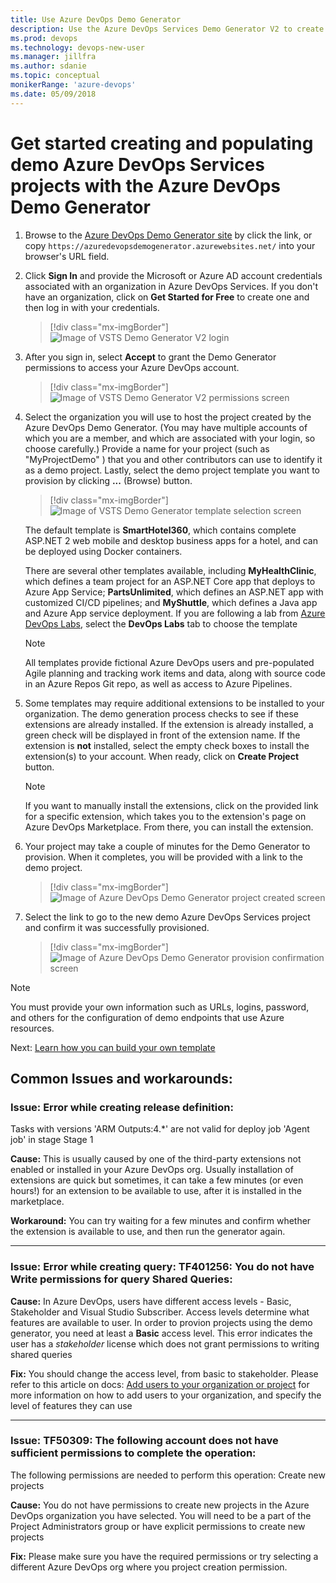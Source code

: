```yaml
---
title: Use Azure DevOps Demo Generator
description: Use the Azure DevOps Services Demo Generator V2 to create and populate a demo project
ms.prod: devops  
ms.technology: devops-new-user
ms.manager: jillfra
ms.author: sdanie
ms.topic: conceptual
monikerRange: 'azure-devops'
ms.date: 05/09/2018
---
```

# Get started creating and populating demo Azure DevOps Services projects with the Azure DevOps Demo Generator

1. Browse to the [Azure DevOps Demo Generator site](https://azuredevopsdemogenerator.azurewebsites.net/) by click the link, or copy `https://azuredevopsdemogenerator.azurewebsites.net/` into your browser's URL field.

2. Click **Sign In** and provide the Microsoft or Azure AD account credentials associated with an organization in Azure DevOps Services. If you don't have an organization, click on **Get Started for Free** to create one and then log in with your credentials.

    > [!div class="mx-imgBorder"]
    > ![Image of VSTS Demo Generator V2 login](_img/homepage.png)


1. After you sign in, select **Accept** to grant the Demo Generator permissions to access your Azure DevOps account.

    > [!div class="mx-imgBorder"]
    > ![Image of VSTS Demo Generator V2 permissions screen](_img/2.png)

1. Select the organization you will use to host the project created by the Azure DevOps Demo Generator. (You may have multiple accounts of which you are a member, and which are associated with your login, so choose carefully.) Provide a name for your project (such as "MyProjectDemo" ) that you and other contributors can use to identify it as a demo project. Lastly, select the demo project template you want to provision by clicking **...** (Browse) button.

    > [!div class="mx-imgBorder"]
    > ![Image of VSTS Demo Generator template selection screen](_img/templateselection.png)

    The default template is **SmartHotel360**, which contains complete ASP.NET 2 web mobile and desktop business apps for a hotel, and can be deployed using Docker containers. 

    There are several other templates available, including **MyHealthClinic**, which defines a team project for an ASP.NET Core app that deploys to Azure App Service; **PartsUnlimited**, which defines an ASP.NET app with customized CI/CD pipelines; and **MyShuttle**, which defines a Java app and Azure App service deployment. If you are following a lab from [Azure DevOps Labs](https://www.azuredevopslabs.com), select the **DevOps Labs** tab to choose the template

    > [!NOTE]
    > All  templates provide fictional Azure DevOps users and pre-populated Agile planning and tracking work items and data, along with source code in an Azure Repos Git repo, as well as access to Azure Pipelines.

1. Some templates may require additional extensions to be installed to your organization. The demo generation process checks to see if these extensions are already installed. If the extension is already installed, a green check will be displayed in front of the extension name. If the extension is **not** installed, select the empty check boxes to install the extension(s) to your account. When ready, click on **Create Project** button.

    > [!NOTE]
    > If you want to manually install the extensions,  click on the provided link for a specific extension, which takes you to the extension's page on Azure DevOps Marketplace. From there, you can install the extension.

2. Your project may take a couple of minutes for the Demo Generator to provision. When it completes, you will be provided with a link to the demo project.

    > [!div class="mx-imgBorder"]
   > ![Image of Azure DevOps Demo Generator project created screen](_img/projectcreated.png)

1. Select the link to go to the new demo Azure DevOps Services project and confirm it was successfully provisioned.

    > [!div class="mx-imgBorder"]
    > ![Image of Azure DevOps Demo Generator provision confirmation screen](_img/projecthomepage.png)

> [!NOTE]
> You must provide your own information such as URLs, logins, password, and others for the configuration of demo endpoints that use Azure resources. 

Next: [Learn how you can build your own template](build-your-own-template.md)

## Common Issues and workarounds:

### **Issue:** Error while creating release definition:
Tasks with versions 'ARM Outputs:4.*' are not valid for deploy job 'Agent job' in stage Stage 1

**Cause:** This is usually caused by one of the third-party extensions not enabled or installed in your Azure DevOps org. Usually installation of extensions are quick but sometimes, it  can take a few minutes (or even hours!) for an extension to be available to use, after it is installed in the marketplace. 

**Workaround:** You can try waiting for a few minutes and confirm whether the extension is available to use, and then run the generator again. 

------------------
### **Issue:** Error while creating query: TF401256: You do not have Write permissions for query Shared Queries:

**Cause:** In Azure DevOps, users have different access levels - Basic, Stakeholder and Visual Studio Subscriber. Access levels determine what features are available to user. In order to provion projects using the demo generator, you need at least a **Basic** access level. This error indicates the user has a *stakeholder* license which does not grant permissions to writing shared queries

**Fix:** You should change the access level, from basic to stakeholder. Please refer to this article on docs:  [Add users to your organization or project](https://docs.microsoft.com/en-us/azure/devops/organizations/accounts/add-organization-users?view=azure-devops) for more information on how to add users to your organization, and specify the level of features they can use

-------------

### **Issue:** TF50309: The following account does not have sufficient permissions to complete the operation: 
The following permissions are needed to perform this operation: Create new projects

**Cause:** You do not have permissions to create new projects in the Azure DevOps organization you have selected. You will need to be a part of the Project Administrators group or have explicit permissions to create new projects

**Fix:**  Please make sure you have the required permissions or try selecting a different Azure DevOps org where you project creation permission.


